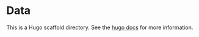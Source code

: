 # Data

This is a Hugo scaffold directory. See the [hugo 
docs](https://gohugo.io/getting-started/directory-structure/) for more information.
